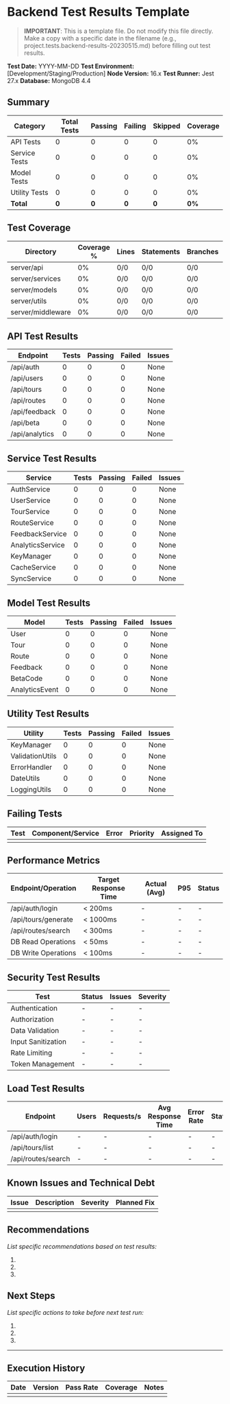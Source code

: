 # Backend Test Results Template

> **IMPORTANT**: This is a template file. Do not modify this file directly. Make a copy with a specific date in the filename (e.g., project.tests.backend-results-20230515.md) before filling out test results.

**Test Date:** YYYY-MM-DD
**Test Environment:** [Development/Staging/Production]
**Node Version:** 16.x
**Test Runner:** Jest 27.x
**Database:** MongoDB 4.4

## Summary

| Category | Total Tests | Passing | Failing | Skipped | Coverage |
|----------|-------------|---------|---------|---------|----------|
| API Tests | 0 | 0 | 0 | 0 | 0% |
| Service Tests | 0 | 0 | 0 | 0 | 0% |
| Model Tests | 0 | 0 | 0 | 0 | 0% |
| Utility Tests | 0 | 0 | 0 | 0 | 0% |
| **Total** | **0** | **0** | **0** | **0** | **0%** |

## Test Coverage

| Directory | Coverage % | Lines | Statements | Branches | Functions |
|-----------|------------|-------|------------|----------|-----------|
| server/api | 0% | 0/0 | 0/0 | 0/0 | 0/0 |
| server/services | 0% | 0/0 | 0/0 | 0/0 | 0/0 |
| server/models | 0% | 0/0 | 0/0 | 0/0 | 0/0 |
| server/utils | 0% | 0/0 | 0/0 | 0/0 | 0/0 |
| server/middleware | 0% | 0/0 | 0/0 | 0/0 | 0/0 |

## API Test Results

| Endpoint | Tests | Passing | Failed | Issues |
|----------|-------|---------|--------|--------|
| /api/auth | 0 | 0 | 0 | None |
| /api/users | 0 | 0 | 0 | None |
| /api/tours | 0 | 0 | 0 | None |
| /api/routes | 0 | 0 | 0 | None |
| /api/feedback | 0 | 0 | 0 | None |
| /api/beta | 0 | 0 | 0 | None |
| /api/analytics | 0 | 0 | 0 | None |

## Service Test Results

| Service | Tests | Passing | Failed | Issues |
|---------|-------|---------|--------|--------|
| AuthService | 0 | 0 | 0 | None |
| UserService | 0 | 0 | 0 | None |
| TourService | 0 | 0 | 0 | None |
| RouteService | 0 | 0 | 0 | None |
| FeedbackService | 0 | 0 | 0 | None |
| AnalyticsService | 0 | 0 | 0 | None |
| KeyManager | 0 | 0 | 0 | None |
| CacheService | 0 | 0 | 0 | None |
| SyncService | 0 | 0 | 0 | None |

## Model Test Results

| Model | Tests | Passing | Failed | Issues |
|-------|-------|---------|--------|--------|
| User | 0 | 0 | 0 | None |
| Tour | 0 | 0 | 0 | None |
| Route | 0 | 0 | 0 | None |
| Feedback | 0 | 0 | 0 | None |
| BetaCode | 0 | 0 | 0 | None |
| AnalyticsEvent | 0 | 0 | 0 | None |

## Utility Test Results

| Utility | Tests | Passing | Failed | Issues |
|---------|-------|---------|--------|--------|
| KeyManager | 0 | 0 | 0 | None |
| ValidationUtils | 0 | 0 | 0 | None |
| ErrorHandler | 0 | 0 | 0 | None |
| DateUtils | 0 | 0 | 0 | None |
| LoggingUtils | 0 | 0 | 0 | None |

## Failing Tests

| Test | Component/Service | Error | Priority | Assigned To |
|------|-------------------|-------|----------|-------------|
| | | | | |

## Performance Metrics

| Endpoint/Operation | Target Response Time | Actual (Avg) | P95 | Status |
|--------------------|----------------------|--------------|-----|--------|
| /api/auth/login | < 200ms | - | - | - |
| /api/tours/generate | < 1000ms | - | - | - |
| /api/routes/search | < 300ms | - | - | - |
| DB Read Operations | < 50ms | - | - | - |
| DB Write Operations | < 100ms | - | - | - |

## Security Test Results

| Test | Status | Issues | Severity |
|------|--------|--------|----------|
| Authentication | - | - | - |
| Authorization | - | - | - |
| Data Validation | - | - | - |
| Input Sanitization | - | - | - |
| Rate Limiting | - | - | - |
| Token Management | - | - | - |

## Load Test Results

| Endpoint | Users | Requests/s | Avg Response Time | Error Rate | Status |
|----------|-------|------------|-------------------|------------|--------|
| /api/auth/login | - | - | - | - | - |
| /api/tours/list | - | - | - | - | - |
| /api/routes/search | - | - | - | - | - |

## Known Issues and Technical Debt

| Issue | Description | Severity | Planned Fix |
|-------|-------------|----------|------------|
| | | | |

## Recommendations

*List specific recommendations based on test results:*

1. 
2. 
3. 

## Next Steps

*List specific actions to take before next test run:*

1. 
2. 
3. 

---

## Execution History

| Date | Version | Pass Rate | Coverage | Notes |
|------|---------|-----------|----------|-------|
| | | | | | 